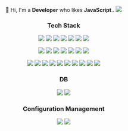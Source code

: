 <div align="center">

👋 Hi, I'm a **Developer** who likes **JavaScript**.. <img src="https://img.shields.io/badge/Like Coffee-000000?style=square&logo=Buy Me A Coffee&logoColor=white"/> 

### Tech Stack

<img src="https://img.shields.io/badge/Javascript-F7DF1E?style=square&logo=Javascript&logoColor=black"/> <img src="https://img.shields.io/badge/TypeScript-3178C6?style=square&logo=TypeScript&logoColor=white"/> <img src="https://img.shields.io/badge/Html5-E34F26?style=square&logo=Html5&logoColor=white"/> <img src="https://img.shields.io/badge/Css3-1572B6?style=square&logo=Css3&logoColor=white"/> 
<img src="https://img.shields.io/badge/Sass(Scss)-CC6699?style=square&logo=Sass&logoColor=white"/>
<img src="https://img.shields.io/badge/Java-007396?style=square&logo=Java&logoColor=white"/>  <img src="https://img.shields.io/badge/Jquery-0769AD?style=square&logo=jquery&logoColor=white"/>
  
<img src="https://img.shields.io/badge/Gulp-CF4647?style=square&logo=Gulp&logoColor=white"/> <img src="https://img.shields.io/badge/Jest-C21325?style=square&logo=Jest&logoColor=white"/> 
<img src="https://img.shields.io/badge/yarn-2C8EBB?style=square&logo=yarn&logoColor=white"/> <img src="https://img.shields.io/badge/npm-CB3837?style=square&logo=npm&logoColor=white"/> <img src="https://img.shields.io/badge/babel-F9DC3E?style=square&logo=babel&logoColor=white"/> 
<img src="https://img.shields.io/badge/Webpack-8DD6F9?style=square&logo=Webpack&logoColor=white"/> 
<img src="https://img.shields.io/badge/Vite-%23646CFF?style=square&logo=Vite&logoColor=white"/> 


<img src="https://img.shields.io/badge/React-61DAFB?style=square&logo=React&logoColor=white"/>
<img src="https://img.shields.io/badge/Redux-764ABC?style=square&logo=Redux&logoColor=white"/>
<img src="https://img.shields.io/badge/Zustand-000000?style=square&logo=Zustand&logoColor=white"/>
<img src="https://img.shields.io/badge/Spring-6DB33F?style=square&logo=Spring&logoColor=white"/> 
<img src="https://img.shields.io/badge/Node.js & Express-339933?style=square&logo=Node.js&logoColor=white"/>
<img src="https://img.shields.io/badge/Vue.js-4FC08D?style=square&logo=Vue.js&logoColor=white"/>
<img src="https://img.shields.io/badge/Vuex-4FC08D?style=square&logo=Vue.js&logoColor=white"/>
<img src="https://img.shields.io/badge/Nuxt.js-00DC82?style=square&logo=Nuxt.js&logoColor=white"/> 
<img src="https://img.shields.io/badge/Angular-CF4647?style=square&logo=Angular&logoColor=white"/> 
<img src="https://img.shields.io/badge/Next.js-000000?style=square&logo=Next.js&logoColor=white"/> 
 
### DB
<img src="https://img.shields.io/badge/mysql-4479A1?style=square&logo=mysql&logoColor=white"/> <img src="https://img.shields.io/badge/Oracle-F80000?style=square&logo=Oracle&logoColor=white"/>

### Configuration Management
  
<img src="https://img.shields.io/badge/Github-181717?style=square&logo=Github&logoColor=white"/> <img src="https://img.shields.io/badge/Gitlab-FCA121?style=square&logo=Gitlab&logoColor=white"/>

</div>
